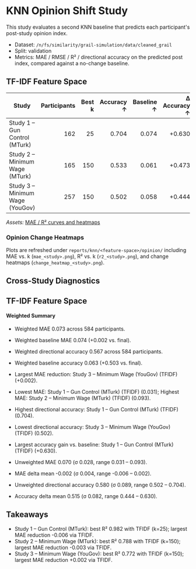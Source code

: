 # KNN Opinion Shift Study

This study evaluates a second KNN baseline that predicts each participant's post-study opinion index.

- Dataset: `/n/fs/similarity/grail-simulation/data/cleaned_grail`
- Split: validation
- Metrics: MAE / RMSE / R² / directional accuracy on the predicted post index, compared against a no-change baseline.

## TF-IDF Feature Space

| Study | Participants | Best k | Accuracy ↑ | Baseline ↑ | Δ Accuracy ↑ | MAE ↓ | Δ vs baseline ↓ | RMSE ↓ | R² ↑ | MAE (change) ↓ | Baseline MAE ↓ |
| --- | ---: | ---: | ---: | ---: | ---: | ---: | ---: | ---: | ---: | ---: | ---: |
| Study 1 – Gun Control (MTurk) | 162 | 25 | 0.704 | 0.074 | +0.630 | 0.031 | -0.006 | 0.038 | 0.982 | 0.031 | 0.037 |
| Study 2 – Minimum Wage (MTurk) | 165 | 150 | 0.533 | 0.061 | +0.473 | 0.093 | -0.003 | 0.127 | 0.788 | 0.093 | 0.096 |
| Study 3 – Minimum Wage (YouGov) | 257 | 150 | 0.502 | 0.058 | +0.444 | 0.087 | +0.002 | 0.124 | 0.772 | 0.087 | 0.084 |
*Assets:* [MAE / R² curves and heatmaps](../tfidf/opinion/)

### Opinion Change Heatmaps

Plots are refreshed under `reports/knn/<feature-space>/opinion/` including MAE vs. k (`mae_<study>.png`), R² vs. k (`r2_<study>.png`), and change heatmaps (`change_heatmap_<study>.png`).

## Cross-Study Diagnostics

## TF-IDF Feature Space

#### Weighted Summary

- Weighted MAE 0.073 across 584 participants.
- Weighted baseline MAE 0.074 (+0.002 vs. final).
- Weighted directional accuracy 0.567 across 584 participants.
- Weighted baseline accuracy 0.063 (+0.503 vs. final).
- Largest MAE reduction: Study 3 – Minimum Wage (YouGov) (TFIDF) (+0.002).
- Lowest MAE: Study 1 – Gun Control (MTurk) (TFIDF) (0.031); Highest MAE: Study 2 – Minimum Wage (MTurk) (TFIDF) (0.093).
- Highest directional accuracy: Study 1 – Gun Control (MTurk) (TFIDF) (0.704).
- Lowest directional accuracy: Study 3 – Minimum Wage (YouGov) (TFIDF) (0.502).
- Largest accuracy gain vs. baseline: Study 1 – Gun Control (MTurk) (TFIDF) (+0.630).

- Unweighted MAE 0.070 (σ 0.028, range 0.031 – 0.093).
- MAE delta mean -0.002 (σ 0.004, range -0.006 – 0.002).
- Unweighted directional accuracy 0.580 (σ 0.089, range 0.502 – 0.704).
- Accuracy delta mean 0.515 (σ 0.082, range 0.444 – 0.630).

## Takeaways

- Study 1 – Gun Control (MTurk): best R² 0.982 with TFIDF (k=25); largest MAE reduction -0.006 via TFIDF.
- Study 2 – Minimum Wage (MTurk): best R² 0.788 with TFIDF (k=150); largest MAE reduction -0.003 via TFIDF.
- Study 3 – Minimum Wage (YouGov): best R² 0.772 with TFIDF (k=150); largest MAE reduction +0.002 via TFIDF.
